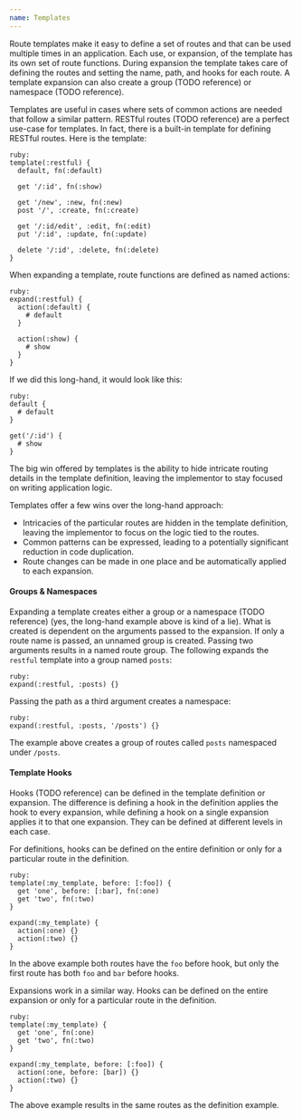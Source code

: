 ```yaml
---
name: Templates
---
```


Route templates make it easy to define a set of routes and that can be used multiple times in an application. Each use, or expansion, of the template has its own set of route functions. During expansion the template takes care of defining the routes and setting the name, path, and hooks for each route. A template expansion can also create a group (TODO reference) or namespace (TODO reference).

Templates are useful in cases where sets of common actions are needed that follow a similar pattern. RESTful routes (TODO reference) are a perfect use-case for templates. In fact, there is a built-in template for defining RESTful routes. Here is the template:

    ruby:
    template(:restful) {
      default, fn(:default)
      
      get '/:id', fn(:show)

      get '/new', :new, fn(:new)
      post '/', :create, fn(:create)

      get '/:id/edit', :edit, fn(:edit)
      put '/:id', :update, fn(:update)

      delete '/:id', :delete, fn(:delete)
    }

When expanding a template, route functions are defined as named actions:

    ruby:
    expand(:restful) {
      action(:default) {
        # default
      }

      action(:show) {
        # show
      }
    }

If we did this long-hand, it would look like this:

    ruby:
    default {
      # default
    }
      
    get('/:id') {
      # show
    }

The big win offered by templates is the ability to hide intricate routing details in the template definition, leaving the implementor to stay focused on writing application logic. 

Templates offer a few wins over the long-hand approach:

  - Intricacies of the particular routes are hidden in the template definition, leaving the implementor to focus on the logic tied to the routes.
  - Common patterns can be expressed, leading to a potentially significant reduction in code duplication.
  - Route changes can be made in one place and be automatically applied to each expansion.

#### Groups &amp; Namespaces

Expanding a template creates either a group or a namespace (TODO reference) (yes, the long-hand example above is kind of a lie). What is created is dependent on the arguments passed to the expansion. If only a route name is passed, an unnamed group is created. Passing two arguments results in a named route group. The following expands the `restful` template into a group named `posts`:

    ruby:
    expand(:restful, :posts) {}

Passing the path as a third argument creates a namespace:

    ruby:
    expand(:restful, :posts, '/posts') {}

The example above creates a group of routes called `posts` namespaced under `/posts`.

#### Template Hooks

Hooks (TODO reference) can be defined in the template definition or expansion. The difference is defining a hook in the definition applies the hook to every expansion, while defining a hook on a single expansion applies it to that one expansion. They can be defined at different levels in each case.

For definitions, hooks can be defined on the entire definition or only for a particular route in the definition.

    ruby:
    template(:my_template, before: [:foo]) {
      get 'one', before: [:bar], fn(:one)
      get 'two', fn(:two)
    }

    expand(:my_template) {
      action(:one) {}
      action(:two) {}
    }

In the above example both routes have the `foo` before hook, but only the first route has both `foo` and `bar` before hooks.

Expansions work in a similar way. Hooks can be defined on the entire expansion or only for a particular route in the definition.

    ruby:
    template(:my_template) {
      get 'one', fn(:one)
      get 'two', fn(:two)
    }

    expand(:my_template, before: [:foo]) {
      action(:one, before: [bar]) {}
      action(:two) {}
    }

The above example results in the same routes as the definition example.
